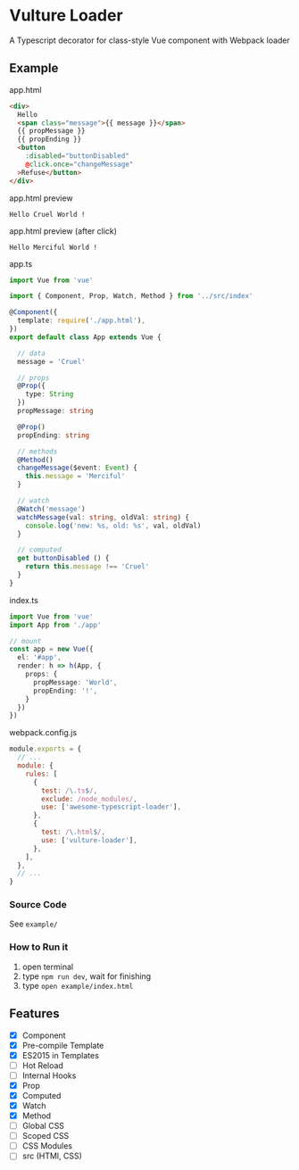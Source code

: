 
# Vulture Loader

A Typescript decorator for class-style Vue component with Webpack loader

## Example

app.html

``` html
<div>
  Hello
  <span class="message">{{ message }}</span>
  {{ propMessage }}
  {{ propEnding }}
  <button 
    :disabled="buttonDisabled"
    @click.once="changeMessage" 
  >Refuse</button>
</div>
```

app.html preview

```
Hello Cruel World !
```

app.html preview (after click)

```
Hello Merciful World !
```

app.ts

``` typescript
import Vue from 'vue'

import { Component, Prop, Watch, Method } from '../src/index'

@Component({
  template: require('./app.html'),
})
export default class App extends Vue {

  // data
  message = 'Cruel'

  // props
  @Prop({
    type: String
  })
  propMessage: string

  @Prop()
  propEnding: string

  // methods
  @Method()
  changeMessage($event: Event) {
    this.message = 'Merciful'
  }

  // watch
  @Watch('message')
  watchMessage(val: string, oldVal: string) {
    console.log('new: %s, old: %s', val, oldVal)
  }

  // computed
  get buttonDisabled () {
    return this.message !== 'Cruel'
  }
}
```

index.ts

``` typescript
import Vue from 'vue'
import App from './app'

// mount
const app = new Vue({
  el: '#app',
  render: h => h(App, {
    props: {
      propMessage: 'World',
      propEnding: '!',
    }
  })
})
```

webpack.config.js

``` javascript
module.exports = {
  // ...
  module: {
    rules: [
      {
        test: /\.ts$/,
        exclude: /node_modules/,
        use: ['awesome-typescript-loader'],
      },
      {
        test: /\.html$/,
        use: ['vulture-loader'],
      },
    ],
  },
  // ...
}
```

### Source Code

See `example/`

### How to Run it

1. open terminal 
2. type `npm run dev`, wait for finishing
3. type `open example/index.html`

## Features

- [x] Component
- [x] Pre-compile Template
- [x] ES2015 in Templates
- [ ] Hot Reload
- [ ] Internal Hooks
- [x] Prop
- [x] Computed
- [x] Watch
- [x] Method
- [ ] Global CSS
- [ ] Scoped CSS
- [ ] CSS Modules
- [ ] src (HTMl, CSS)
